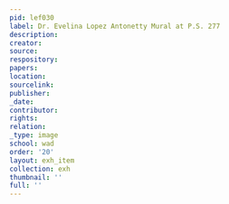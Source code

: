 ```yaml
---
pid: lef030
label: Dr. Evelina Lopez Antonetty Mural at P.S. 277
description:
creator:
source:
respository:
papers:
location:
sourcelink:
publisher:
_date:
contributor:
rights:
relation:
_type: image
school: wad
order: '20'
layout: exh_item
collection: exh
thumbnail: ''
full: ''
---
```

